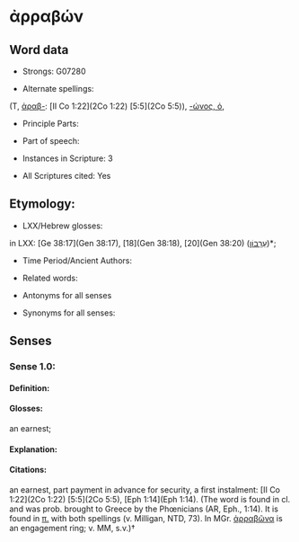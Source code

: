 # ἀρραβών

<!-- Status: S2=NeedsEdits -->
<!-- Lexica used for edits:   -->

## Word data

* Strongs: G07280

* Alternate spellings:

(T, [ἀραβ-](): [II Co 1:22](2Co 1:22) [5:5](2Co 5:5)), [-ώνος, ὁ](),

* Principle Parts: 


* Part of speech: 


* Instances in Scripture: 3

* All Scriptures cited: Yes

## Etymology: 


* LXX/Hebrew glosses: 

in LXX: [Ge 38:17](Gen 38:17), [18](Gen 38:18), [20](Gen 38:20) ([עֵרָבוֹן](//en-uhl/H6162))*;

* Time Period/Ancient Authors: 


* Related words: 

* Antonyms for all senses

* Synonyms for all senses: 


## Senses 


### Sense  1.0: 

#### Definition: 

#### Glosses: 

an earnest; 

#### Explanation: 


#### Citations: 

an earnest, part payment in advance for security, a first instalment: [II Co 1:22](2Co 1:22) [5:5](2Co 5:5), [Eph 1:14](Eph 1:14). (The word is found in cl. and was prob. brought to Greece by the Phœnicians (AR, Eph., 1:14). It is found in [π.]() with both spellings (v. Milligan, NTD, 73). In MGr. [ἀρραβῶνα]() is an engagement ring; v. MM, s.v.)†
